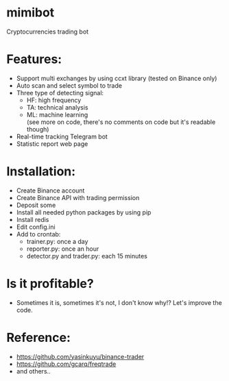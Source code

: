# mimibot
 Cryptocurrencies trading bot

# Features:
- Support multi exchanges by using ccxt library (tested on Binance only)
- Auto scan and select symbol to trade
- Three type of detecting signal:
    + HF: high frequency
    + TA: technical analysis
    + ML: machine learning    
    (see more on code, there's no comments on code but it's readable though)
- Real-time tracking Telegram bot
- Statistic report web page

# Installation:
- Create Binance account
- Create Binance API with trading permission
- Deposit some
- Install all needed python packages by using pip
- Install redis
- Edit config.ini
- Add to crontab:
    + trainer.py: once a day
    + reporter.py: once an hour
    + detector.py and trader.py: each 15 minutes

# Is it profitable?
- Sometimes it is, sometimes it's not, I don't know why!? Let's improve the code.

# Reference:
- https://github.com/yasinkuyu/binance-trader
- https://github.com/gcarq/freqtrade
- and others..
